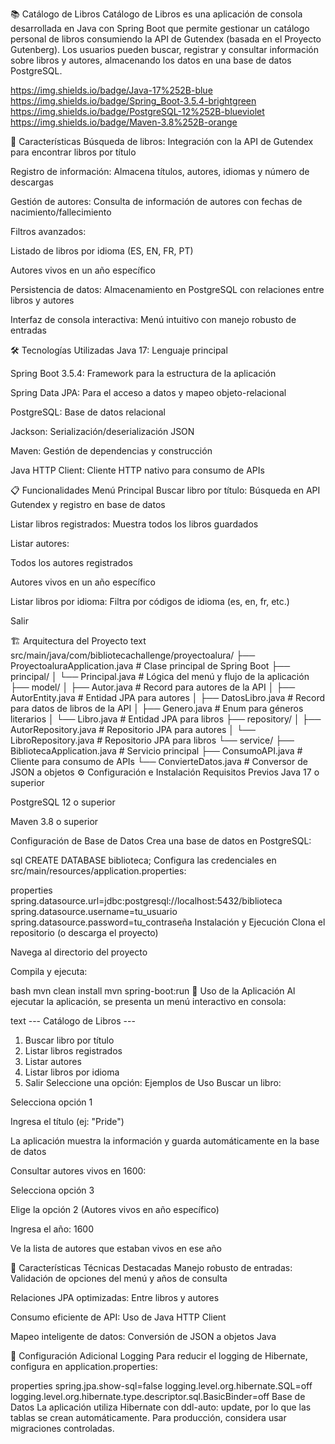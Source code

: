 📚 Catálogo de Libros
Catálogo de Libros es una aplicación de consola desarrollada en Java con Spring Boot que permite gestionar un catálogo personal de libros consumiendo la API de Gutendex (basada en el Proyecto Gutenberg). Los usuarios pueden buscar, registrar y consultar información sobre libros y autores, almacenando los datos en una base de datos PostgreSQL.

https://img.shields.io/badge/Java-17%252B-blue
https://img.shields.io/badge/Spring_Boot-3.5.4-brightgreen
https://img.shields.io/badge/PostgreSQL-12%252B-blueviolet
https://img.shields.io/badge/Maven-3.8%252B-orange

🚀 Características
Búsqueda de libros: Integración con la API de Gutendex para encontrar libros por título

Registro de información: Almacena títulos, autores, idiomas y número de descargas

Gestión de autores: Consulta de información de autores con fechas de nacimiento/fallecimiento

Filtros avanzados:

Listado de libros por idioma (ES, EN, FR, PT)

Autores vivos en un año específico

Persistencia de datos: Almacenamiento en PostgreSQL con relaciones entre libros y autores

Interfaz de consola interactiva: Menú intuitivo con manejo robusto de entradas

🛠️ Tecnologías Utilizadas
Java 17: Lenguaje principal

Spring Boot 3.5.4: Framework para la estructura de la aplicación

Spring Data JPA: Para el acceso a datos y mapeo objeto-relacional

PostgreSQL: Base de datos relacional

Jackson: Serialización/deserialización JSON

Maven: Gestión de dependencias y construcción

Java HTTP Client: Cliente HTTP nativo para consumo de APIs

📋 Funcionalidades
Menú Principal
Buscar libro por título: Búsqueda en API Gutendex y registro en base de datos

Listar libros registrados: Muestra todos los libros guardados

Listar autores:

Todos los autores registrados

Autores vivos en un año específico

Listar libros por idioma: Filtra por códigos de idioma (es, en, fr, etc.)

Salir

🏗️ Arquitectura del Proyecto
text
src/main/java/com/bibliotecachallenge/proyectoalura/
├── ProyectoaluraApplication.java       # Clase principal de Spring Boot
├── principal/
│   └── Principal.java                 # Lógica del menú y flujo de la aplicación
├── model/
│   ├── Autor.java                     # Record para autores de la API
│   ├── AutorEntity.java               # Entidad JPA para autores
│   ├── DatosLibro.java                # Record para datos de libros de la API
│   ├── Genero.java                    # Enum para géneros literarios
│   └── Libro.java                     # Entidad JPA para libros
├── repository/
│   ├── AutorRepository.java           # Repositorio JPA para autores
│   └── LibroRepository.java           # Repositorio JPA para libros
└── service/
    ├── BibliotecaApplication.java     # Servicio principal
    ├── ConsumoAPI.java                # Cliente para consumo de APIs
    └── ConvierteDatos.java            # Conversor de JSON a objetos
⚙️ Configuración e Instalación
Requisitos Previos
Java 17 o superior

PostgreSQL 12 o superior

Maven 3.8 o superior

Configuración de Base de Datos
Crea una base de datos en PostgreSQL:

sql
CREATE DATABASE biblioteca;
Configura las credenciales en src/main/resources/application.properties:

properties
spring.datasource.url=jdbc:postgresql://localhost:5432/biblioteca
spring.datasource.username=tu_usuario
spring.datasource.password=tu_contraseña
Instalación y Ejecución
Clona el repositorio (o descarga el proyecto)

Navega al directorio del proyecto

Compila y ejecuta:

bash
mvn clean install
mvn spring-boot:run
🎯 Uso de la Aplicación
Al ejecutar la aplicación, se presenta un menú interactivo en consola:

text
--- Catálogo de Libros ---
1. Buscar libro por título
2. Listar libros registrados
3. Listar autores
4. Listar libros por idioma
0. Salir
Seleccione una opción: 
Ejemplos de Uso
Buscar un libro:

Selecciona opción 1

Ingresa el título (ej: "Pride")

La aplicación muestra la información y guarda automáticamente en la base de datos

Consultar autores vivos en 1600:

Selecciona opción 3

Elige la opción 2 (Autores vivos en año específico)

Ingresa el año: 1600

Ve la lista de autores que estaban vivos en ese año

🌟 Características Técnicas Destacadas
Manejo robusto de entradas: Validación de opciones del menú y años de consulta

Relaciones JPA optimizadas: Entre libros y autores

Consumo eficiente de API: Uso de Java HTTP Client

Mapeo inteligente de datos: Conversión de JSON a objetos Java

🔧 Configuración Adicional
Logging
Para reducir el logging de Hibernate, configura en application.properties:

properties
spring.jpa.show-sql=false
logging.level.org.hibernate.SQL=off
logging.level.org.hibernate.type.descriptor.sql.BasicBinder=off
Base de Datos
La aplicación utiliza Hibernate con ddl-auto: update, por lo que las tablas se crean automáticamente. Para producción, considera usar migraciones controladas.